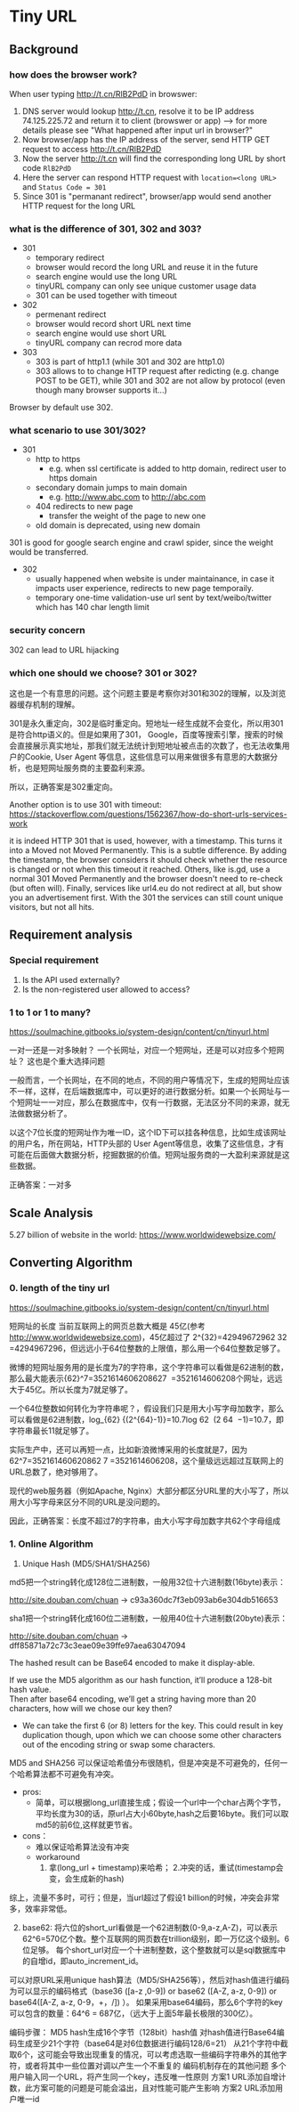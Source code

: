 # Tiny URL

## Background

### how does the browser work?

When user typing http://t.cn/RlB2PdD in browswer:
1. DNS server would lookup http://t.cn, resolve it to be IP address 74.125.225.72 and return it to client (browswer or app) --> for more details please see "What happened after input url in browser?"
2. Now browser/app has the IP address of the server, send HTTP GET request to access http://t.cn/RlB2PdD
3. Now the server http://t.cn will find the corresponding long URL by short code `RlB2PdD`
4. Here the server can respond HTTP request with `location=<long URL>` and `Status Code = 301`
5. Since 301 is "permanant redirect", browser/app would send another HTTP request for the long URL 

### what is the difference of 301, 302 and 303? 

- 301
  - temporary redirect
  - browser would record the long URL and reuse it in the future
  - search engine would use the long URL
  - tinyURL company can only see unique customer usage data
  - 301 can be used together with timeout
- 302
  - permenant redirect
  - browser would record short URL next time
  - search engine would use short URL
  - tinyURL company can recrod more data
- 303
  - 303 is part of http1.1 (while 301 and 302 are http1.0)
  - 303 allows to to change HTTP request after redicting (e.g. change POST to be GET), while 301 and 302 are not allow by protocol (even though many browser supports it...)


Browser by default use 302.

### what scenario to use 301/302?

- 301
  - http to https
    - e.g. when ssl certificate is added to http domain, redirect user to https domain
  - secondary domain jumps to main domain
    - e.g. http://www.abc.com to http://abc.com
  - 404 redirects to new page
    - transfer the weight of the page to new one
  - old domain is deprecated, using new domain

301 is good for google search engine and crawl spider, since the weight would be transferred.

- 302
  - usually happened when website is under maintainance, in case it impacts user experience, redirects to new page temporaily.
  - temporary one-time validation-use url sent by text/weibo/twitter which has 140 char length limit


### security concern

302 can lead to URL hijacking



### which one should we choose? 301 or 302?

这也是一个有意思的问题。这个问题主要是考察你对301和302的理解，以及浏览器缓存机制的理解。

301是永久重定向，302是临时重定向。短地址一经生成就不会变化，所以用301是符合http语义的。但是如果用了301， Google，百度等搜索引擎，搜索的时候会直接展示真实地址，那我们就无法统计到短地址被点击的次数了，也无法收集用户的Cookie, User Agent 等信息，这些信息可以用来做很多有意思的大数据分析，也是短网址服务商的主要盈利来源。

所以，正确答案是302重定向。

Another option is to use 301 with timeout: https://stackoverflow.com/questions/1562367/how-do-short-urls-services-work


it is indeed HTTP 301 that is used, however, with a timestamp. This turns it into a Moved not Moved Permanently. This is a subtle difference. By adding the timestamp, the browser considers it should check whether the resource is changed or not when this timeout it reached. Others, like is.gd, use a normal 301 Moved Permanently and the browser doesn't need to re-check (but often will). Finally, services like url4.eu do not redirect at all, but show you an advertisement first. With the 301 the services can still count unique visitors, but not all hits.

## Requirement analysis

### Special requirement

1. Is the API used externally?
2. Is the non-registered user allowed to access?


### 1 to 1 or 1 to many?
https://soulmachine.gitbooks.io/system-design/content/cn/tinyurl.html

一对一还是一对多映射？
一个长网址，对应一个短网址，还是可以对应多个短网址？ 这也是个重大选择问题

一般而言，一个长网址，在不同的地点，不同的用户等情况下，生成的短网址应该不一样，这样，在后端数据库中，可以更好的进行数据分析。如果一个长网址与一个短网址一一对应，那么在数据库中，仅有一行数据，无法区分不同的来源，就无法做数据分析了。

以这个7位长度的短网址作为唯一ID，这个ID下可以挂各种信息，比如生成该网址的用户名，所在网站，HTTP头部的 User Agent等信息，收集了这些信息，才有可能在后面做大数据分析，挖掘数据的价值。短网址服务商的一大盈利来源就是这些数据。

正确答案：一对多

## Scale Analysis

5.27 billion of website in the world: https://www.worldwidewebsize.com/


## Converting Algorithm

### 0. length of the tiny url
https://soulmachine.gitbooks.io/system-design/content/cn/tinyurl.html

短网址的长度
当前互联网上的网页总数大概是 45亿(参考 http://www.worldwidewebsize.com)，45亿超过了 2^{32}=42949672962
​32
​​ =4294967296，但远远小于64位整数的上限值，那么用一个64位整数足够了。

微博的短网址服务用的是长度为7的字符串，这个字符串可以看做是62进制的数，那么最大能表示{62}^7=352161460620862
​7
​​ =3521614606208个网址，远远大于45亿。所以长度为7就足够了。

一个64位整数如何转化为字符串呢？，假设我们只是用大小写字母加数字，那么可以看做是62进制数，log_{62} {(2^{64}-1)}=10.7log
​62
​​ (2
​64
​​ −1)=10.7，即字符串最长11就足够了。

实际生产中，还可以再短一点，比如新浪微博采用的长度就是7，因为 62^7=352161460620862
​7
​​ =3521614606208，这个量级远远超过互联网上的URL总数了，绝对够用了。

现代的web服务器（例如Apache, Nginx）大部分都区分URL里的大小写了，所以用大小写字母来区分不同的URL是没问题的。

因此，正确答案：长度不超过7的字符串，由大小写字母加数字共62个字母组成


### 1. Online Algorithm

1. Unique Hash (MD5/SHA1/SHA256)


md5把一个string转化成128位二进制数，一般用32位十六进制数(16byte)表示：

http://site.douban.com/chuan -> c93a360dc7f3eb093ab6e304db516653

sha1把一个string转化成160位二进制数，一般用40位十六进制数(20byte)表示：

http://site.douban.com/chuan -> dff85871a72c73c3eae09e39ffe97aea63047094

The hashed result can be Base64 encoded to make it display-able.  


If we use the MD5 algorithm as our hash function, it’ll produce a 128-bit hash value.  
Then after base64 encoding, we’ll get a string having more than 20 characters, how will we chose our key then? 
 - We can take the first 6 (or 8) letters for the key. This could result in key duplication though, upon which we can choose some other characters out of the encoding string or swap some characters.


MD5 and SHA256 可以保证哈希值分布很随机，但是冲突是不可避免的，任何一个哈希算法都不可避免有冲突。

- pros:
  - 简单，可以根据long_url直接生成；假设一个url中一个char占两个字节，平均长度为30的话，原url占大小60byte,hash之后要16byte。我们可以取md5的前6位,这样就更节省。
- cons：
  - 难以保证哈希算法没有冲突
  - workaround
    1. 拿(long_url + timestamp)来哈希；
    2.冲突的话，重试(timestamp会变，会生成新的hash)

综上，流量不多时，可行；但是，当url超过了假设1 billion的时候，冲突会非常多，效率非常低。


2. base62:
将六位的short_url看做是一个62进制数(0-9,a-z,A-Z)，可以表示62^6=570亿个数。整个互联网的网页数在trillion级别，即一万亿这个级别。6位足够。
每个short_url对应一个十进制整数，这个整数就可以是sql数据库中的自增id，即auto_increment_id。

可以对原URL采用unique hash算法（MD5/SHA256等），然后对hash值进行编码为可以显示的编码格式（base36 ([a-z ,0-9]) or base62 ([A-Z, a-z, 0-9]) or base64([A-Z, a-z, 0-9，+，/]) ）。
如果采用base64编码，那么6个字符的key可以包含的数量：64^6 = 687亿，（远大于上面5年最长极限的300亿）。

编码步骤：
MD5 hash生成16个字节（128bit）hash值
对hash值进行Base64编码生成至少21个字符（base64是对6位数据进行编码128/6=21）
从21个字符中截取6个，这可能会导致出现重复的情况，可以考虑选取一些编码字符串外的其他字符，或者将其中一些位置对调以产生一个不重复的
编码机制存在的其他问题
多个用户输入同一个URL，将产生同一个key，违反唯一性原则
方案1 URL添加自增计数，此方案可能的问题是可能会溢出，且对性能可能产生影响
方案2 URL添加用户唯一id



